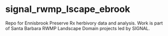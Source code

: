 # signal_rwmp_lscape_ebrook
Repo for Ennisbrook Preserve Rx herbivory data and analysis.  Work is part of Santa Barbara RWMP Landscape Domain projects led by SIGNAL.
